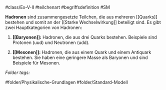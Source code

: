 #class/Ex-V-II #teilchenart #begriffsdefinition #SM 

**Hadronen** sind zusammengesetzte Teilchen, die aus mehreren [[Quarks]] bestehen und somit an der [[Starke Wechselwirkung]] beteiligt sind. Es gibt zwei Hauptkategorien von Hadronen:

1. **[[Baryonen]]:** Hadronen, die aus drei Quarks bestehen. Beispiele sind Protonen (uud) und Neutronen (udd).
    
2. **[[Mesonen]]:** Hadronen, die aus einem Quark und einem Antiquark bestehen. Sie haben eine geringere Masse als Baryonen und sind Beispiele für Mesonen.



 *Folder tags:*

#folder/Physikalische-Grundlagen #folder/Standard-Modell